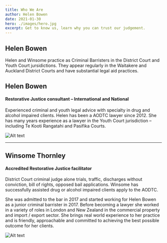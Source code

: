 ```yaml
---
title: Who We Are
author: Helen Bowen
date: 2021-01-30
hero: ./images/hero.jpg
excerpt: Get to know us, learn why you can trust our judgement.
---
```


## Helen Bowen 



Helen and Winsome practice as Criminal Barristers in the District Court and Youth Court jursidictions.
They appear regularly in the Waitakere and Auckland District Courts and have substantial legal aid practices.
## Helen Bowen

#### Restorative Justice consultant – International and National



Experienced criminal and youth legal advice with specialty in drug and alcohol impaired clients.
Helen has been a AODTC lawyer since 2012. She has many years experience as a lawyer in the Youth Court jurisdiction – including Te Kooti Rangatahi and Pasifika Courts.


<div className="Image__Small">
  <img
    src="./images/article-image-1.jpg"
    title="Logo Title Text 1"
    alt="Alt text"
  />
</div>

---

## Winsome Thornley

#### Accredited Restorative Justice facilitator 

District Court criminal judge alone trials, traffic, discharges without conviction, bill of rights, opposed bail applications.
Winsome has successfully assisted drug or alcohol impaired clients apply to the AODTC.

She was admitted to the bar in 2017 and started working for Helen Bowen as a junior criminal barrister in 2017. 
Before becoming a lawyer she worked in a variety of roles in London and New Zealand in the commercial property and import / export sector. 
She brings real world experience to her practice and is friendly, approachable and committed to achieving the best possible outcome for her clients.
<div className="Image__Small">
  <img
    src="./images/article-image-2.jpg"
    title="Logo Title Text 1"
    alt="Alt text"
  />
</div>

